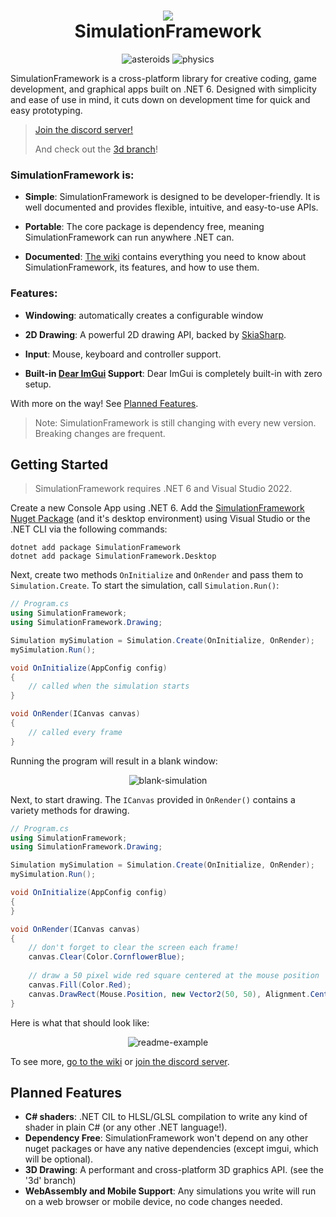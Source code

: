 <h1 align="center">
<img src="https://raw.githubusercontent.com/Redninja106/simulationframework/master/assets/logo-128x128.png"/>
<br>SimulationFramework</br>
</h1>

<div align="center">

![asteroids](https://user-images.githubusercontent.com/45476006/187408130-aaf81b10-f940-4eea-88da-e610c8db31af.gif) ![physics](https://user-images.githubusercontent.com/45476006/187408134-6199d6f9-32cc-434f-8331-7000373f9bad.gif)

</div>


SimulationFramework is a cross-platform library for creative coding, game development, and graphical apps built on .NET 6. Designed with simplicity and ease of use in mind, it cuts down on development time for quick and easy prototyping. 

> [Join the discord server!](https://discord.gg/V4X2vTvV2G)
>
> And check out the [3d branch](https://github.com/Redninja106/simulationframework/tree/3d)!

### SimulationFramework is:

- **Simple**: SimulationFramework is designed to be developer-friendly. It is well documented and provides flexible, intuitive, and easy-to-use APIs. 

- **Portable**: The core package is dependency free, meaning SimulationFramework can run anywhere .NET can.

- **Documented**: [The wiki](https://github.com/Redninja106/simulationframework/wiki) contains everything you need to know about SimulationFramework, its features, and how to use them.


### Features:
- **Windowing**: automatically creates a configurable window

- **2D Drawing**: A powerful 2D drawing API, backed by [SkiaSharp](https://github.com/mono/SkiaSharp).

- **Input**: Mouse, keyboard and controller support.

- **Built-in [Dear ImGui](https://github.com/ocornut/imgui) Support**: Dear ImGui is completely built-in with zero setup.

With more on the way! See [Planned Features](https://github.com/Redninja106/simulationframework#planned-features).

> Note: SimulationFramework is still changing with every new version. Breaking changes are frequent.

## Getting Started

> SimulationFramework requires .NET 6 and Visual Studio 2022.

Create a new Console App using .NET 6. Add the [SimulationFramework Nuget Package](https://www.nuget.org/packages/SimulationFramework/) (and it's desktop environment) using Visual Studio or the .NET CLI via the following commands:

```
dotnet add package SimulationFramework
dotnet add package SimulationFramework.Desktop
```

Next, create two methods `OnInitialize` and `OnRender` and pass them to `Simulation.Create`. To start the simulation, call `Simulation.Run()`:
```cs
// Program.cs
using SimulationFramework;
using SimulationFramework.Drawing;

Simulation mySimulation = Simulation.Create(OnInitialize, OnRender);
mySimulation.Run();

void OnInitialize(AppConfig config)
{
    // called when the simulation starts
}

void OnRender(ICanvas canvas)
{
    // called every frame
}
```

Running the program will result in a blank window:

<div align="center">
    
![blank-simulation](https://user-images.githubusercontent.com/45476006/187409330-160e4f8f-db41-4cb3-91f2-8957ef2b4c66.png)
    
</div>

Next, to start drawing. The `ICanvas` provided in `OnRender()` contains a variety methods for drawing.

```cs
// Program.cs
using SimulationFramework;
using SimulationFramework.Drawing;

Simulation mySimulation = Simulation.Create(OnInitialize, OnRender);
mySimulation.Run();

void OnInitialize(AppConfig config)
{
}

void OnRender(ICanvas canvas)
{
    // don't forget to clear the screen each frame!
    canvas.Clear(Color.CornflowerBlue); 
    
    // draw a 50 pixel wide red square centered at the mouse position
    canvas.Fill(Color.Red);
    canvas.DrawRect(Mouse.Position, new Vector2(50, 50), Alignment.Center); 
}
```
Here is what that should look like: 
<div align="center">
    
![readme-example](https://user-images.githubusercontent.com/45476006/187409007-ec8abaea-3c59-456e-9106-d1c1860b0b45.gif)
  
</div>

To see more, [go to the wiki](https://github.com/Redninja106/simulationframework/wiki) or [join the discord server](https://discord.gg/V4X2vTvV2G).

## Planned Features
- **C# shaders**: .NET CIL to HLSL/GLSL compilation to write any kind of shader in plain C# (or any other .NET language!).
- **Dependency Free**: SimulationFramework won't depend on any other nuget packages or have any native dependencies (except imgui, which will be optional).
- **3D Drawing**: A performant and cross-platform 3D graphics API. (see the '3d' branch)
- **WebAssembly and Mobile Support**: Any simulations you write will run on a web browser or mobile device, no code changes needed.
